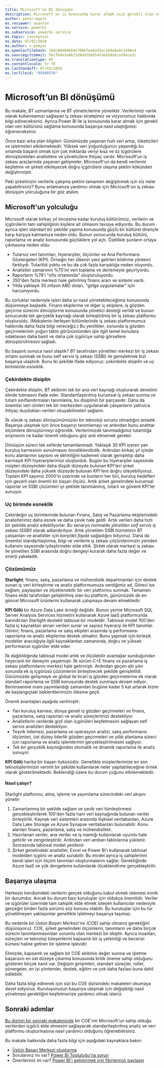 ```yaml
---
title: Microsoft’un BI dönüşümü
description: Microsoft'un iş konusunda karar almak için gerekli olan veri kültürünü sağlama konusunda başarıya nasıl ulaştığını öğrenin. Şirketin iş zekası stratejisi ve vizyonu hakkında bilgi edinin.
author: peter-myers
ms.reviewer: asaxton
ms.service: powerbi
ms.subservice: powerbi-service
ms.topic: conceptual
ms.date: 07/02/2020
ms.author: v-pemyer
ms.openlocfilehash: 18dc88404b84e786bfee0a15ac169a6e0c1496e4
ms.sourcegitcommit: 561f6de3e4621d9d439dd54fab458ddca78ace2c
ms.translationtype: HT
ms.contentlocale: tr-TR
ms.lasthandoff: 07/03/2020
ms.locfileid: "85940370"
---
```

# <a name="microsofts-bi-transformation"></a>Microsoft’un BI dönüşümü

Bu makale, BT uzmanlarına ve BT yöneticilerine yöneliktir. Verilerimizi varlık olarak kullanmamızı sağlayan iş zekası stratejimiz ve vizyonumuz hakkında bilgi edineceksiniz. Ayrıca Power BI ile iş konusunda karar almak için gerekli olan veri kültürünü sağlama konusunda başarıya nasıl ulaştığımızı öğreneceksiniz.

Önce bazı arka plan bilgileri: Günümüzde yaşanan hızlı veri artışı, tüketicileri ve işletmeleri etkilemektedir. Yüksek veri yoğunluğunun yaşandığı bu ortamda başarılı olmak için çok miktarda veriyi kısa ve öz içgörülere dönüştürebilen analistlere ve yöneticilere ihtiyaç vardır. Microsoft'un iş zekası araçlarında yaşanan gelişmeler, Microsoft'un da kendi verilerini keşfetme ve şirketi etkileyecek doğru içgörülere ulaşma şeklini kökünden değiştirmiştir.

Peki şirketinizin verilerle çalışma şeklini tamamen değiştirmek için siz neler yapabilirsiniz? Bunu anlamanıza yardımcı olmak için Microsoft'un iş zekası dönüşüm yolculuğuna bir göz atalım.

## <a name="microsoft-journey"></a>Microsoft'un yolculuğu

Microsoft olarak birkaç yıl öncesine kadar kuruluş kültürümüz, verilerin ve içgörülerin tam sahipliğinin kişilere ait olmasını tavsiye ediyordu. Bu durum ayrıca işleri standart bir şekilde yapma konusunda güçlü bir kültürel dirençle karşı karşıya kalmamıza neden oldu. Bunun sonucunda kuruluş kültürü, raporlama ve analiz konusunda güçlüklere yol açtı. Özellikle şunların ortaya çıkmasına neden oldu:

- Tutarsız veri tanımları, hiyerarşiler, ölçümler ve Ana Performans Göstergeleri (KPI). Örneğin her ülkenin yeni gelirleri bildirme yöntemi farklıydı. Tutarlılık yoktu ve bu da çok fazla karışıklığa neden oluyordu.
- Analistler zamanının %75'ini veri toplama ve derlemeyle geçiriyordu.
- Raporların %78'i "ofis ortamında" oluşturuluyordu.
- 350'den fazla merkezi hale getirilmiş finans aracı ve sistemi vardı.
- Yılda yaklaşık 30 milyon ABD doları, "gölge uygulamalar" için harcanıyordu.

Bu zorluklar nedeniyle işleri daha iyi nasıl yönetebileceğimiz konusunda düşünmeye başladık. Finans ekiplerine ve diğer iç ekiplere, iş gözden geçirme sürecini dönüştürme konusunda yönetici desteği verildi ve bunun sonucunda tek gerçeklik kaynağı olarak birleştirilmiş bir iş zekası platformu oluşturuldu. (Makalenin ilerleyen bölümlerinde iş zekası platformumuz hakkında daha fazla bilgi vereceğiz.) Bu yenilikler, sonunda iş gözden geçirmelerinin yoğun tablo görünümünden işle ilgili temel konulara odaklanan daha basit ve daha çok içgörüye sahip görsellere dönüştürülmesini sağladı.

Bu başarılı sonuca nasıl ulaştık? BT tarafından yönetilen merkezi bir iş zekası ortamı sunmak ve bunu self servis iş zekası (SSBI) ile genişletmek bizi başarıya ulaştırdı. Bunu iki şekilde ifade ediyoruz: _çekirdekte disiplin_ ve _uç birimlerde esneklik_.

### <a name="discipline-at-the-core"></a>Çekirdekte disiplin

Çekirdekte disiplin, BT ekibinin tek bir ana veri kaynağı oluşturarak denetimi elinde tutmasını ifade eder. Standartlaştırılmış kurumsal iş zekası sunma ve tutarlı sınıflandırmaları tanımlama, bu disiplinin bir parçasıdır. Daha da önemlisi veri izinleri tek bir merkezden uygulanarak çalışanların yalnızca ihtiyaç duydukları verileri okuyabilmeleri sağlanır.

İlk olarak iş zekası dönüşümümüzün bir teknoloji sorunu olmadığını anladık. Başarıya ulaşmak için önce başarıyı tanımlamayı ve ardından bunu anahtar ölçümlere dönüştürmeyi öğrendik. Verilerimizde tanımladığımız tutarlılığa erişmenin ne kadar önemli olduğunu göz ardı etmemek gerekir.

Dönüşüm süreci tek seferde tamamlanmadı. Yaklaşık 30 KPI içeren yan kuruluş karnesinin sunulmasını önceliklendirdik. Ardından birkaç yıl içinde konu alanlarının sayısını ve derinliğini kademeli olarak genişletip daha karmaşık KPI hiyerarşilerimizi oluşturduk. Bugün bu hiyerarşiler sayesinde müşteri düzeyindeki daha düşük düzeyde bulunan KPI'leri şirket düzeyindeki daha yüksek düzeyde bulunan KPI'lere doğru izleyebiliyoruz. Toplam KPI sayımız 2000'in üzerinde ve bunların her biri, kuruluş hedefleri için geçerli olan önemli bir başarı ölçütü. Artık şirket genelindeki kurumsal raporlar ve SSBI çözümleri iyi şekilde tanımlanmış, tutarlı ve güvenli KPI'ler sunuyor.

### <a name="flexibility-at-the-edge"></a>Uç birimde esneklik

Çekirdeğin uç birimlerinde bulunan Finans, Satış ve Pazarlama ekiplerindeki analistlerimiz daha esnek ve daha çevik hale geldi. Artık verileri daha hızlı bir şekilde analiz edebiliyorlar. Bu senaryo normalde _yönetilen self servis iş zekası (SSBI)_ olarak adlandırılıyor. Artık yönetilen SSBI hizmetinin BT çalışanları ve analistler için _karşılıklı fayda_ sağladığını biliyoruz. Daha da önemlisi standartlaştırma, bilgi ve verilerle iş zekası çözümlerimizin yeniden kullanımı sayesinde iyileştirmeler elde ettik. Şirket olarak merkezi iş zekası ile yönetilen SSBI arasında doğru dengeyi kurarak daha fazla değer ve sinerji yakaladık.

### <a name="our-solution"></a>Çözümümüz

**Starlight**; finans, satış, pazarlama ve mühendislik departmanları için destek sunan iç veri birleştirme ve analiz platformumuza verdiğimiz ad. Görevi ise sağlam, paylaşılan ve ölçeklenebilir bir veri platformu sunmak. Tamamen finans ekibi tarafından geliştirilmiş olan bu platform, günümüzde de en güncel Microsoft ürünlerini kullanarak çalışmaya devam etmektedir.

**KPI Gölü** bir Azure Data Lake örneği değildir. Bunun yerine Microsoft SQL Server Analysis Services hizmetini kullanarak Azure IaaS platformunda barındırılan Starlight destekli tablosal bir modeldir. Tablosal model 100'den fazla iç kaynaktan alınan verileri sunar ve sayısız hiyerarşi ile KPI tanımlar. Görevi; finans, pazarlama ve satış ekipleri arasında iş performansı raporlama ve analiz ekiplerine destek olmaktır. Bunu yapmak için birleşik modeller aracılığıyla ilgili kaynaklardan zamanında, doğru ve yüksek performanslı içgörüler elde eder.

İlk dağıtıldığında tablosal model anlık ve ölçülebilir avantajlar sunduğundan heyecanlı bir deneyim yaşatmıştı. İlk sürüm C+E finans ve pazarlama iş zekası platformlarını merkezi hale getirmişti. Ardından geçen altı yılın sonunda ek iş içgörüsü çözümlerini birleştirecek şekilde genişletildi. Günümüzde gelişmeye ve global ile ticari iş gözden geçirmelerine ek olarak standart raporlama ve SSBI konusunda destek sunmaya devam ediyor. Benimsenme oranı yayımlandığı zamandan bugüne kadar 5 kat artarak bizim de başlangıçtaki beklentilerimizin ötesine geçti.

Önemli avantajları aşağıda verilmiştir:

- Yan kuruluş karnesi, dünya geneli iş gözden geçirmeleri ve finans, pazarlama, satış raporları ve analiz süreçlerimizi destekliyor.
- Analistlerin verilerde gizli olan içgörüleri keşfetmesini sağlayan self servis analizleri destekliyor.
- Teşvik ödemesi, pazarlama ve operasyon analizi, satış performansı ölçümleri, üst düzey liderlik gözden geçirmeleri ve yıllık planlama süreci için raporlama ve analiz işlemlerinin gerçekleştirilmesini sağlıyor.
- _Tek bir gerçeklik kaynağından_ otomatik ve dinamik raporlama ile analiz sunuyor.

**KPI Gölü** harika bir başarı öyküsüdür. Genellikle müşterilerimize en son teknolojilerimizin verimli bir şekilde kullanılarak neler yapılabileceğine örnek olarak gösterilmektedir. Beklendiği üzere bu durum çoğunu etkilemektedir.

#### <a name="how-it-works"></a>Nasıl çalışır?

Starlight platformu; alma, işleme ve yayımlama sürecindeki veri akışını yönetir:

1. Zamanlanmış bir şekilde sağlam ve çevik veri tümleştirmesi gerçekleştirilerek 100'den fazla ham veri kaynağında bulunan veriler birleştirilir. Kaynak veri sistemleri arasında ilişkisel veritabanları, Azure Data Lake Storage ve Azure Synapse veritabanları bulunabilir. Konu alanları finans, pazarlama, satış ve mühendisliktir.
2. Hazırlanan veriler, ana veriler ve iş mantığı kullanılarak uyumlu hale getirilir ve zenginleştirilir. Ardından veri ambarı tablolarına yüklenir. Sonrasında tablosal model yenilenir.
3. Şirket genelindeki analistler, Excel ve Power BI'ı kullanarak tablosal modelden içgörü ve analiz sunabilir. Bu model ayrıca iş sahiplerinin kendi işleri için ölçüm tanımları oluşturmalarını sağlar. Gerektiğinde Azure IaaS ve yük dengeleme kullanılarak ölçeklendirme gerçekleştirilir.

## <a name="deliver-success"></a>Başarıya ulaşma

Herkesin kendisindeki verilerin gerçek olduğunu kabul etmek istemesi ironik bir durumdur. Ancak bu durum bazı kuruluşlar için oldukça önemlidir. Veriler ve içgörüler üzerinde tam sahiplik elde etmek isteyen kullanıcılar nedeniyle gerçeğin birden fazla sürümü söz konusu olabilir. Bu kuruluşlar için bu tür yönetilmeyen yaklaşımlar genellikle işletmeyi başarıya taşımaz.

Bu nedenle bir _Üstün Başarı Merkezi'ne (COE)_ sahip olmanız gerektiğini düşünüyoruz. COE, şirket genelindeki ölçümlerin, tanımların ve daha birçok sürecin tanımlanmasından sorumlu olan merkezi bir ekiptir. Ayrıca insanları, süreçleri ve teknoloji bileşenlerini kapsamlı bir iş yetkinliği ve becerisi kümesi haline getiren bir işletme işlevidir.

Elimizde, kapsamlı ve sağlam bir COE ekibinin değer sunma ve işletme başarısını en üst düzeye çıkarma konusunda kritik öneme sahip olduğunu gösteren birçok kanıt var. Değişim girişimleri, standart süreçler, roller, yönergeler, en iyi yöntemler, destek, eğitim ve çok daha fazlası buna dahil edilebilir.

Daha fazla bilgi edinmek için sizi bu COE dizisindeki makaleleri okumaya davet ediyoruz. Kuruluşunuzun başarıya ulaşmak için değişikliği nasıl yönetmesi gerektiğini keşfetmenize yardımcı olmak isteriz.

## <a name="next-steps"></a>Sonraki adımlar

[Bu dizinin bir sonraki makalesinde](center-of-excellence-establish.md) bir COE'nin Microsoft'un sahip olduğu verilerden içgörü elde etmesini sağlayacak standartlaştırılmış analiz ve veri platformu oluşturmasına nasıl yardımcı olduğunu öğrenebilirsiniz.

Bu makale hakkında daha fazla bilgi için aşağıdaki kaynaklara bakın:

- [Üstün Başarı Merkezi oluşturma](center-of-excellence-establish.md)
- Sorularınız mı var? [Power BI Topluluğu'na sorun](https://community.powerbi.com/)
- Önerileriniz mi var? [Power BI'ı geliştirmek için fikirlerinizi paylaşın](https://ideas.powerbi.com/)
